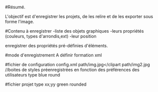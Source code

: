 #Résumé.

L'objectif est d'enregistrer les projets, de les relire et de les exporter sous forme l'image.

#Contenu à enregistrer
-liste des objets graphiques
-leurs propriétés (couleurs, types d'arrondis,ext)
-leur position

enregistrer des propriétés pré-définies d'éléments.

#mode d'enregistrement
A définir
formation xml

#fichier de configuration
config.xml
<config>
   <cliparts>
      <clipart>path/img.jpg</clipart
      <clipart>path/img2.jpg</clipart>
   </cliparts>
   <boxes>//boites de styles préenregistrées en fonction des préférences des utilisateurs
      <box>
         <type>type</type>
         <color>blue</color>
         <property>round</property>
      </box>
   </boxes>
</config>

#fichier projet
<projet>
   <boxes>
      <boxe>
          <type>type</type>
          <position>xx;yy</position>
          <color>green</color>
          <property>rounded</property>
      </boxe>
   </boxes>
</project>


